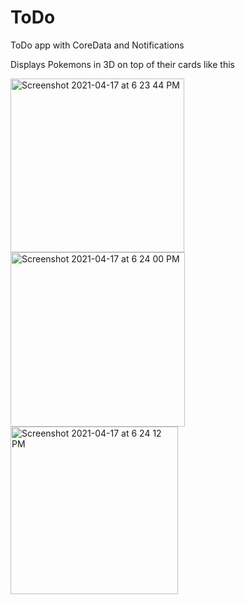 # ToDo
ToDo app with CoreData and Notifications

Displays Pokemons in 3D on top of their cards like this


<img width="278" alt="Screenshot 2021-04-17 at 6 23 44 PM" src="https://user-images.githubusercontent.com/56759602/115119854-c9925800-9faa-11eb-846d-cd55b10e64d8.png">
<img width="279" alt="Screenshot 2021-04-17 at 6 24 00 PM" src="https://user-images.githubusercontent.com/56759602/115119856-cac38500-9faa-11eb-940f-b410641d41df.png">
<img width="268" alt="Screenshot 2021-04-17 at 6 24 12 PM" src="https://user-images.githubusercontent.com/56759602/115119862-ce570c00-9faa-11eb-898a-e88750c2f166.png">
